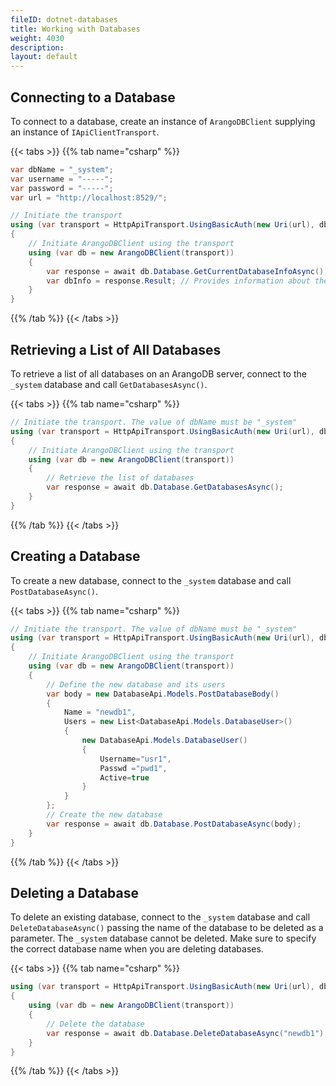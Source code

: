 ```yaml
---
fileID: dotnet-databases
title: Working with Databases
weight: 4030
description: 
layout: default
---
```

## Connecting to a Database

To connect to a database, create an instance of `ArangoDBClient` supplying an
instance of `IApiClientTransport`.

{{< tabs >}}
{{% tab name="csharp" %}}
```csharp
var dbName = "_system";
var username = "-----";
var password = "-----";
var url = "http://localhost:8529/";

// Initiate the transport
using (var transport = HttpApiTransport.UsingBasicAuth(new Uri(url), dbName, username, password))
{
    // Initiate ArangoDBClient using the transport
    using (var db = new ArangoDBClient(transport))
    {
        var response = await db.Database.GetCurrentDatabaseInfoAsync();
        var dbInfo = response.Result; // Provides information about the current database
    }
}
```
{{% /tab %}}
{{< /tabs >}}

## Retrieving a List of All Databases

To retrieve a list of all databases on an ArangoDB server, connect to the
`_system` database and call `GetDatabasesAsync()`.

{{< tabs >}}
{{% tab name="csharp" %}}
```csharp
// Initiate the transport. The value of dbName must be "_system"
using (var transport = HttpApiTransport.UsingBasicAuth(new Uri(url), dbName, username, password))
{
    // Initiate ArangoDBClient using the transport
    using (var db = new ArangoDBClient(transport))
    {
        // Retrieve the list of databases
        var response = await db.Database.GetDatabasesAsync();
    }
}
```
{{% /tab %}}
{{< /tabs >}}

## Creating a Database

To create a new database, connect to the `_system` database and call
`PostDatabaseAsync()`.

{{< tabs >}}
{{% tab name="csharp" %}}
```csharp
// Initiate the transport. The value of dbName must be "_system"
using (var transport = HttpApiTransport.UsingBasicAuth(new Uri(url), dbName, username, password))
{
    // Initiate ArangoDBClient using the transport
    using (var db = new ArangoDBClient(transport))
    {
        // Define the new database and its users
        var body = new DatabaseApi.Models.PostDatabaseBody()
        {
            Name = "newdb1",
            Users = new List<DatabaseApi.Models.DatabaseUser>()
            {
                new DatabaseApi.Models.DatabaseUser()
                {
                    Username="usr1",
                    Passwd ="pwd1",
                    Active=true
                }
            }
        };
        // Create the new database
        var response = await db.Database.PostDatabaseAsync(body);
    }
}
```
{{% /tab %}}
{{< /tabs >}}

## Deleting a Database

To delete an existing database, connect to the `_system` database and call
`DeleteDatabaseAsync()` passing the name of the database to be deleted as a
parameter. The `_system` database cannot be deleted. Make sure to specify
the correct database name when you are deleting databases.

{{< tabs >}}
{{% tab name="csharp" %}}
```csharp
using (var transport = HttpApiTransport.UsingBasicAuth(new Uri(url), dbName, username, password))
{
    using (var db = new ArangoDBClient(transport))
    {
        // Delete the database
        var response = await db.Database.DeleteDatabaseAsync("newdb1");
    }
}
```
{{% /tab %}}
{{< /tabs >}}
